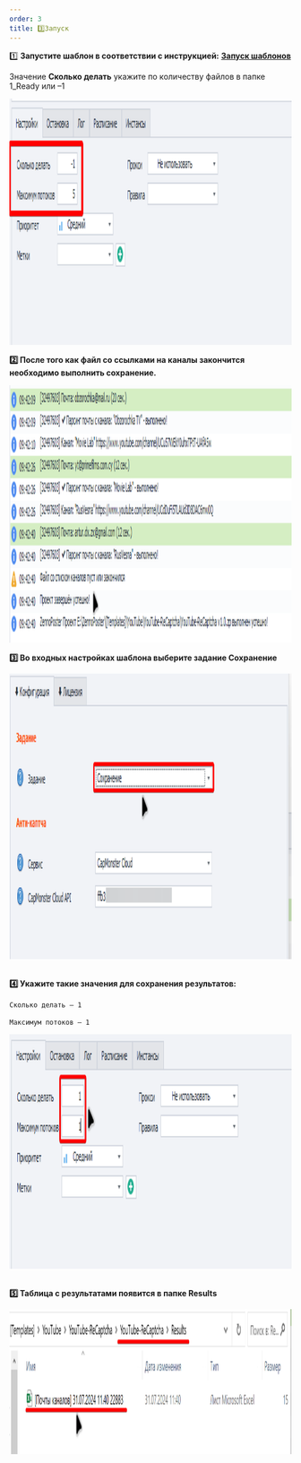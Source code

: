 ```yaml
---
order: 3
title: 3️⃣Запуск
---
```


1️⃣ **Запустите шаблон в соответствии с инструкцией:** [**Запуск шаблонов**](https://docs.youtube-dorgen.com/installation/start)

Значение **Сколько делать** укажите по количеству файлов в папке 1_Ready или –1

<img src="./run.png" width="1402" height="440" />



**2️⃣ После того как файл со ссылками на каналы закончится необходимо выполнить сохранение.**

<img src="./run-2.png" width="1571" height="460" />



**3️⃣ Во входных настройках шаблона выберите задание Сохранение**

<img src="./run-3.png" width="1418" height="510" />

\
**4️⃣ Укажите такие значения для сохранения результатов:**

`Сколько делать – 1`

`Максимум потоков – 1`

<img src="./run-4.png" width="1275" height="419" />

\
**5️⃣ Таблица с результатами появится в папке Results**

<img src="./run-6.png" width="1401" height="259" />

